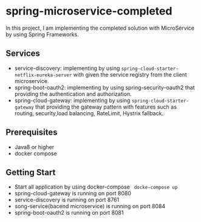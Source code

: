 # spring-microservice-completed
In this project, I am implementing the completed solution with MicroService by using Spring Frameworks.
## Services
* service-discovery: implementing by using `spring-cloud-starter-netflix-eureka-server` with given the service registry from the client microservice.
* spring-boot-oauth2: implementing by using spring-security-oauth2 that providing the authentication and authorization.
* spring-cloud-gateway: implementing by using `spring-cloud-starter-gateway` that providing the gateway pattern with features such as routing, security,load balancing, RateLimit, Hystrix fallback.
## Prerequisites
* Java8 or higher
* docker compose

## Getting Start
* Start all application by using docker-compose
``` docke-compose up```
* spring-cloud-gateway is running on port 8080
* service-discovery is running on port 8761
* song-service(bacend microservice) is running on port 8084
* spring-boot-oauth2 is running on port 8081
